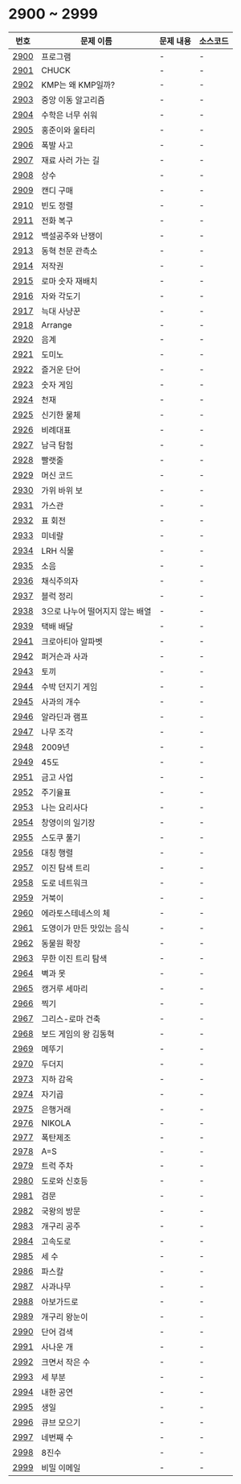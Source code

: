 # 2900 ~ 2999

번호 | 문제 이름 | 문제 내용 | 소스코드
--- | --- | --- | ---
[2900](https://www.acmicpc.net/problem/2900) | 프로그램 | - | -
[2901](https://www.acmicpc.net/problem/2901) | CHUCK | - | -
[2902](https://www.acmicpc.net/problem/2902) | KMP는 왜 KMP일까? | - | -
[2903](https://www.acmicpc.net/problem/2903) | 중앙 이동 알고리즘 | - | -
[2904](https://www.acmicpc.net/problem/2904) | 수학은 너무 쉬워 | - | -
[2905](https://www.acmicpc.net/problem/2905) | 홍준이와 울타리 | - | -
[2906](https://www.acmicpc.net/problem/2906) | 폭발 사고 | - | -
[2907](https://www.acmicpc.net/problem/2907) | 재료 사러 가는 길 | - | -
[2908](https://www.acmicpc.net/problem/2908) | 상수 | - | -
[2909](https://www.acmicpc.net/problem/2909) | 캔디 구매 | - | -
[2910](https://www.acmicpc.net/problem/2910) | 빈도 정렬 | - | -
[2911](https://www.acmicpc.net/problem/2911) | 전화 복구 | - | -
[2912](https://www.acmicpc.net/problem/2912) | 백설공주와 난쟁이 | - | -
[2913](https://www.acmicpc.net/problem/2913) | 동혁 천문 관측소 | - | -
[2914](https://www.acmicpc.net/problem/2914) | 저작권 | - | -
[2915](https://www.acmicpc.net/problem/2915) | 로마 숫자 재배치 | - | -
[2916](https://www.acmicpc.net/problem/2916) | 자와 각도기 | - | -
[2917](https://www.acmicpc.net/problem/2917) | 늑대 사냥꾼 | - | -
[2918](https://www.acmicpc.net/problem/2918) | Arrange | - | -
[2920](https://www.acmicpc.net/problem/2920) | 음계 | - | -
[2921](https://www.acmicpc.net/problem/2921) | 도미노 | - | -
[2922](https://www.acmicpc.net/problem/2922) | 즐거운 단어 | - | -
[2923](https://www.acmicpc.net/problem/2923) | 숫자 게임 | - | -
[2924](https://www.acmicpc.net/problem/2924) | 천재 | - | -
[2925](https://www.acmicpc.net/problem/2925) | 신기한 물체 | - | -
[2926](https://www.acmicpc.net/problem/2926) | 비례대표 | - | -
[2927](https://www.acmicpc.net/problem/2927) | 남극 탐험 | - | -
[2928](https://www.acmicpc.net/problem/2928) | 빨랫줄 | - | -
[2929](https://www.acmicpc.net/problem/2929) | 머신 코드 | - | -
[2930](https://www.acmicpc.net/problem/2930) | 가위 바위 보 | - | -
[2931](https://www.acmicpc.net/problem/2931) | 가스관 | - | -
[2932](https://www.acmicpc.net/problem/2932) | 표 회전 | - | -
[2933](https://www.acmicpc.net/problem/2933) | 미네랄 | - | -
[2934](https://www.acmicpc.net/problem/2934) | LRH 식물 | - | -
[2935](https://www.acmicpc.net/problem/2935) | 소음 | - | -
[2936](https://www.acmicpc.net/problem/2936) | 채식주의자 | - | -
[2937](https://www.acmicpc.net/problem/2937) | 블럭 정리 | - | -
[2938](https://www.acmicpc.net/problem/2938) | 3으로 나누어 떨어지지 않는 배열 | - | -
[2939](https://www.acmicpc.net/problem/2939) | 택배 배달 | - | -
[2941](https://www.acmicpc.net/problem/2941) | 크로아티아 알파벳 | - | -
[2942](https://www.acmicpc.net/problem/2942) | 퍼거슨과 사과 | - | -
[2943](https://www.acmicpc.net/problem/2943) | 토끼 | - | -
[2944](https://www.acmicpc.net/problem/2944) | 수박 던지기 게임 | - | -
[2945](https://www.acmicpc.net/problem/2945) | 사과의 개수 | - | -
[2946](https://www.acmicpc.net/problem/2946) | 알라딘과 램프 | - | -
[2947](https://www.acmicpc.net/problem/2947) | 나무 조각 | - | -
[2948](https://www.acmicpc.net/problem/2948) | 2009년 | - | -
[2949](https://www.acmicpc.net/problem/2949) | 45도 | - | -
[2951](https://www.acmicpc.net/problem/2951) | 금고 사업 | - | -
[2952](https://www.acmicpc.net/problem/2952) | 주기율표 | - | -
[2953](https://www.acmicpc.net/problem/2953) | 나는 요리사다 | - | -
[2954](https://www.acmicpc.net/problem/2954) | 창영이의 일기장 | - | -
[2955](https://www.acmicpc.net/problem/2955) | 스도쿠 풀기 | - | -
[2956](https://www.acmicpc.net/problem/2956) | 대칭 행렬 | - | -
[2957](https://www.acmicpc.net/problem/2957) | 이진 탐색 트리 | - | -
[2958](https://www.acmicpc.net/problem/2958) | 도로 네트워크 | - | -
[2959](https://www.acmicpc.net/problem/2959) | 거북이 | - | -
[2960](https://www.acmicpc.net/problem/2960) | 에라토스테네스의 체 | - | -
[2961](https://www.acmicpc.net/problem/2961) | 도영이가 만든 맛있는 음식 | - | -
[2962](https://www.acmicpc.net/problem/2962) | 동물원 확장 | - | -
[2963](https://www.acmicpc.net/problem/2963) | 무한 이진 트리 탐색 | - | -
[2964](https://www.acmicpc.net/problem/2964) | 벽과 못 | - | -
[2965](https://www.acmicpc.net/problem/2965) | 캥거루 세마리 | - | -
[2966](https://www.acmicpc.net/problem/2966) | 찍기 | - | -
[2967](https://www.acmicpc.net/problem/2967) | 그리스-로마 건축 | - | -
[2968](https://www.acmicpc.net/problem/2968) | 보드 게임의 왕 김동혁 | - | -
[2969](https://www.acmicpc.net/problem/2969) | 메뚜기 | - | -
[2970](https://www.acmicpc.net/problem/2970) | 두더지 | - | -
[2973](https://www.acmicpc.net/problem/2973) | 지하 감옥 | - | -
[2974](https://www.acmicpc.net/problem/2974) | 자기곱 | - | -
[2975](https://www.acmicpc.net/problem/2975) | 은행거래 | - | -
[2976](https://www.acmicpc.net/problem/2976) | NIKOLA | - | -
[2977](https://www.acmicpc.net/problem/2977) | 폭탄제조 | - | -
[2978](https://www.acmicpc.net/problem/2978) | A=S | - | -
[2979](https://www.acmicpc.net/problem/2979) | 트럭 주차 | - | -
[2980](https://www.acmicpc.net/problem/2980) | 도로와 신호등 | - | -
[2981](https://www.acmicpc.net/problem/2981) | 검문 | - | -
[2982](https://www.acmicpc.net/problem/2982) | 국왕의 방문 | - | -
[2983](https://www.acmicpc.net/problem/2983) | 개구리 공주 | - | -
[2984](https://www.acmicpc.net/problem/2984) | 고속도로 | - | -
[2985](https://www.acmicpc.net/problem/2985) | 세 수 | - | -
[2986](https://www.acmicpc.net/problem/2986) | 파스칼 | - | -
[2987](https://www.acmicpc.net/problem/2987) | 사과나무 | - | -
[2988](https://www.acmicpc.net/problem/2988) | 아보가드로 | - | -
[2989](https://www.acmicpc.net/problem/2989) | 개구리 왕눈이 | - | -
[2990](https://www.acmicpc.net/problem/2990) | 단어 검색 | - | -
[2991](https://www.acmicpc.net/problem/2991) | 사나운 개 | - | -
[2992](https://www.acmicpc.net/problem/2992) | 크면서 작은 수 | - | -
[2993](https://www.acmicpc.net/problem/2993) | 세 부분 | - | -
[2994](https://www.acmicpc.net/problem/2994) | 내한 공연 | - | -
[2995](https://www.acmicpc.net/problem/2995) | 생일 | - | -
[2996](https://www.acmicpc.net/problem/2996) | 큐브 모으기 | - | -
[2997](https://www.acmicpc.net/problem/2997) | 네번째 수 | - | -
[2998](https://www.acmicpc.net/problem/2998) | 8진수 | - | -
[2999](https://www.acmicpc.net/problem/2999) | 비밀 이메일 | - | -
